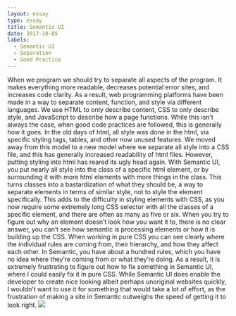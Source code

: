 ```yaml
---
layout: essay
type: essay
title: Semantic UI
date: 2017-10-05
labels:
  - Semantic UI
  - Separation
  - Good Practice
---
```

 When we program we should try to separate all aspects of the program. It makes everything more readable, decreases potential error sites, and increases code clarity. As a result, web programming platforms have been made in a way to separate content, function, and style via different languages. We use HTML to only describe content, CSS to only describe style, and JavaScript to describe how a page functions. 
While this isn’t always the case, when good code practices are followed, this is generally how it goes. In the old days of html, all style was done in the html, via specific styling tags, tables, and other now unused features. We moved away from this model to a new model where we separate all style into a CSS file, and this has generally increased readability of html files. 
However, putting styling into html has reared its ugly head again. With Semantic UI, you put nearly all style into the class of a specific html element, or by surrounding it with more html elements with more things in the class. This turns classes into a bastardization of what they should be, a way to separate elements in terms of similar style, not to style the element specifically. This adds to the difficulty in styling elements with CSS, as you now require some extremely long CSS selector with all the classes of a specific element, and there are often as many as five or six. When you try to figure out why an element doesn’t look how you want it to, there is no clear answer, you can’t see how semantic is processing elements or how it is building up the CSS.
When working in pure CSS you can see clearly where the individual rules are coming from, their hierarchy, and how they affect each other. In Semantic, you have about a hundred rules, which you have no idea where they’re coming from or what they’re doing. As a result, it is extremely frustrating to figure out how to fix something in Semantic UI, where I could easily fix it in pure CSS.
While Semantic UI does enable the developer to create nice looking albeit perhaps unoriginal websites quickly, I wouldn’t want to use it for something that would take a lot of effort, as the frustration of making a site in Semantic outweighs the speed of getting it to look right. 
<img class="ui image" src="https://www.smashingmagazine.com/wp-content/uploads/2013/10/class_stop_mini.jpg">

